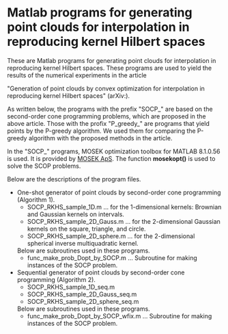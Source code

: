 <H1> Matlab programs for generating point clouds for interpolation in reproducing kernel Hilbert spaces </H1>

These are Matlab programs for generating point clouds for interpolation in reproducing kernel Hilbert spaces. These programs are used to yield the results of the numerical experiments in the article

"Generation of point clouds by convex optimization for interpolation in reproducing kernel Hilbert spaces" (arXiv:).

As written below, the programs with the prefix "SOCP_" are based on the second-order cone programming problems, which are proposed in the above article. Those with the profix "P_greedy_" are programs that yield points by the P-greedy algorithm. We used them for comparing the P-greedy algorithm with the proposed methods in the article. 

In the "SOCP_" programs, MOSEK optimization toolbox for MATLAB 8.1.0.56 is used. It is provided by <a href="https://www.mosek.com/">MOSEK ApS</a>. The function <b>mosekopt()</b> is used to solve the SCOP problems. 

Below are the descriptions of the program files.

<ul>
  <li> One-shot generator of point clouds by second-order cone programming (Algorithm 1).
    <ul>
      <li> SOCP_RKHS_sample_1D.m &hellip; for the 1-dimensional kernels: Brownian and Gaussian kernels on intervals. </li>
      <li> SOCP_RKHS_sample_2D_Gauss.m &hellip; for the 2-dimensional Gaussian kernels on the square, triangle, and circle. </li>
      <li> SOCP_RKHS_sample_2D_sphere.m &hellip; for the 2-dimensional spherical inverse multiquadratic kernel. </li>
    </ul>
    Below are subroutines used in these programs.
    <ul>
      <li> func_make_prob_Dopt_by_SOCP.m &hellip; Subroutine for making instances of the SOCP problem.</li>
    </ul>
  </li>
  <li> Sequential generator of point clouds by second-order cone programming (Algorithm 2).
    <ul>
      <li> SOCP_RKHS_sample_1D_seq.m </li>
      <li> SOCP_RKHS_sample_2D_Gauss_seq.m </li>
      <li> SOCP_RKHS_sample_2D_sphere_seq.m </li>
    </ul>
    Below are subroutines used in these programs.
    <ul>
      <li> func_make_prob_Dopt_by_SOCP_wfix.m &hellip; Subroutine for making instances of the SOCP problem.</li>
    </ul>
    </ul>
  </li>

</ul>
